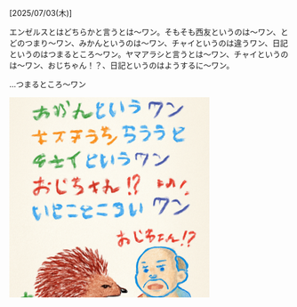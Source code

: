 [2025/07/03(木)]

エンゼルスとはどちらかと言うとは〜ワン。そもそも西友というのは〜ワン、とどのつまり〜ワン、みかんというのは〜ワン、チャイというのは違うワン、日記というのはつまるところ〜ワン。ヤマアラシと言うとは〜ワン、チャイというのは〜ワン、おじちゃん！？、日記というのはようするに〜ワン。

...つまるところ〜ワン

<img width="360px" src="image.png">